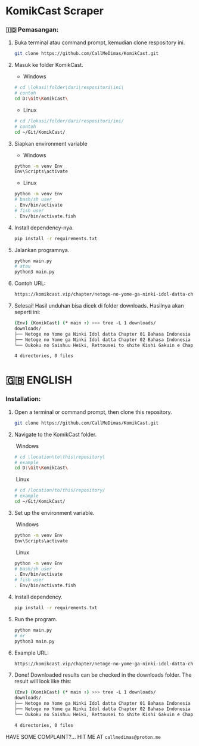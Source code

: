 # KomikCast Scraper

### 🇮🇩 Pemasangan:
1. Buka terminal atau command prompt, kemudian clone respository ini.

    ```sh
    git clone https://github.com/CallMeDimas/KomikCast.git
    ```

2. Masuk ke folder KomikCast.

    - Windows
    ```sh
    # cd \lokasi\folder\dari\respositori\ini\
    # contoh
    cd D:\Git\KomikCast\
    ```
    - Linux
    ```sh
    # cd /lokasi/folder/dari/respositori/ini/
    # contoh
    cd ~/Git/KomikCast/
    ```

3. Siapkan environment variable

    - Windows
    ```sh
    python -m venv Env
    Env\Scripts\activate
    ```
    - Linux
    ```sh
    python -m venv Env
    # bash/sh user
    . Env/bin/activate
    # fish user
    . Env/bin/activate.fish
    ```

4. Install dependency-nya.

    ```sh
    pip install -r requirements.txt
    ```

5. Jalankan programnya.

    ```sh
    python main.py
    # atau
    python3 main.py
    ```

6. Contoh URL:

    ```sh
    https://komikcast.vip/chapter/netoge-no-yome-ga-ninki-idol-datta-chapter-01-bahasa-indonesia/
    ```
7. Selesai! Hasil unduhan bisa dicek di folder downloads. Hasilnya akan seperti ini:

    ```sh
    (Env) (KomikCast) (* main ↑) >>> tree -L 1 downloads/
    downloads/
    ├── Netoge no Yome ga Ninki Idol datta Chapter 01 Bahasa Indonesia
    ├── Netoge no Yome ga Ninki Idol datta Chapter 02 Bahasa Indonesia
    └── Oukoku no Saishuu Heiki, Rettousei to shite Kishi Gakuin e Chapter 01.1 Bahasa Indonesia

    4 directories, 0 files
    ```
    
# 🇬🇧 ENGLISH
### Installation:
1. Open a terminal or command prompt, then clone this repository.
    ```sh
    git clone https://github.com/CallMeDimas/KomikCast.git
    ```
2. Navigate to the KomikCast folder.

    &nbsp;Windows
    ```sh
    # cd \location\to\this\repository\
    # example
    cd D:\Git\KomikCast\
    ```
    &nbsp;Linux
    ```sh
    # cd /location/to/this/repository/
    # example
    cd ~/Git/KomikCast/
    ```

3. Set up the environment variable.

    &nbsp;Windows
    ```sh
    python -m venv Env
    Env\Scripts\activate
    ```
    &nbsp;Linux
    ```sh
    python -m venv Env
    # bash/sh user
    . Env/bin/activate
    # fish user
    . Env/bin/activate.fish
    ```
    
4. Install dependency.

    ```sh
    pip install -r requirements.txt
    ```

5. Run the program.

    ```sh
    python main.py
    # or
    python3 main.py
    ```

6. Example URL:

    ```sh
    https://komikcast.vip/chapter/netoge-no-yome-ga-ninki-idol-datta-chapter-01-bahasa-indonesia/
    ```

7. Done! Downloaded results can be checked in the downloads folder. The result will look like this:
    ```sh
    (Env) (KomikCast) (* main ↑) >>> tree -L 1 downloads/
    downloads/
    ├── Netoge no Yome ga Ninki Idol datta Chapter 01 Bahasa Indonesia
    ├── Netoge no Yome ga Ninki Idol datta Chapter 02 Bahasa Indonesia
    └── Oukoku no Saishuu Heiki, Rettousei to shite Kishi Gakuin e Chapter 01.1 Bahasa Indonesia

    4 directories, 0 files
    ```
    
HAVE SOME COMPLAINT?... HIT ME AT `callmedimas@proton.me`
